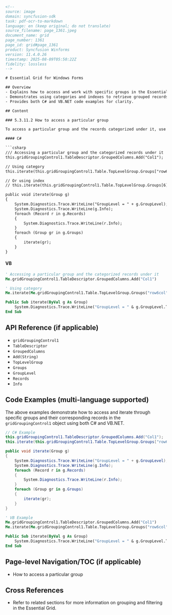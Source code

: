 ```html
<!--
source: image
domain: syncfusion-sdk
task: pdf-ocr-to-markdown
language: en (keep original; do not translate)
source_filename: page_1361.jpeg
document_name: grid
page_number: 1361
page_id: grid#page_1361
product: Syncfusion Winforms
version: 11.4.0.26
timestamp: 2025-08-09T05:50:22Z
fidelity: lossless
-->

# Essential Grid for Windows Forms

## Overview
- Explains how to access and work with specific groups in the Essential Grid for Windows Forms.
- Demonstrates using categories and indexes to retrieve grouped records.
- Provides both C# and VB.NET code examples for clarity.

## Content

### 5.3.11.2 How to access a particular group

To access a particular group and the records categorized under it, use the following code.

#### C#

```csharp
/// Accessing a particular group and the categorized records under it
this.gridGroupingControl1.TableDescriptor.GroupedColumns.Add("Col1");

// Using category
this.iterate(this.gridGroupingControl1.Table.TopLevelGroup.Groups["row6col"]);

// Or using index
// this.iterate(this.gridGroupingControl1.Table.TopLevelGroup.Groups[6]);

public void iterate(Group g)
{
    System.Diagnostics.Trace.WriteLine("GroupLevel = " + g.GroupLevel);
    System.Diagnostics.Trace.WriteLine(g.Info);
    foreach (Record r in g.Records)
    {
        System.Diagnostics.Trace.WriteLine(r.Info);
    }
    foreach (Group gr in g.Groups)
    {
        iterate(gr);
    }
}
```

#### VB

```vb
' Accessing a particular group and the categorized records under it
Me.gridGroupingControl1.TableDescriptor.GroupedColumns.Add("Col1")

' Using category
Me.iterate(Me.gridGroupingControl1.Table.TopLevelGroup.Groups("row6col"))

Public Sub iterate(ByVal g As Group)
    System.Diagnostics.Trace.WriteLine("GroupLevel = " & g.GroupLevel.ToString())
End Sub
```

## API Reference (if applicable)
- `gridGroupingControl1`
- `TableDescriptor`
- `GroupedColumns`
- `Add(String)`
- `TopLevelGroup`
- `Groups`
- `GroupLevel`
- `Records`
- `Info`

## Code Examples (multi-language supported)

The above examples demonstrate how to access and iterate through specific groups and their corresponding records in the `gridGroupingControl1` object using both C# and VB.NET.

```csharp
// C# Example
this.gridGroupingControl1.TableDescriptor.GroupedColumns.Add("Col1");
this.iterate(this.gridGroupingControl1.Table.TopLevelGroup.Groups["row6col"]);

public void iterate(Group g)
{
    System.Diagnostics.Trace.WriteLine("GroupLevel = " + g.GroupLevel);
    System.Diagnostics.Trace.WriteLine(g.Info);
    foreach (Record r in g.Records)
    {
        System.Diagnostics.Trace.WriteLine(r.Info);
    }
    foreach (Group gr in g.Groups)
    {
        iterate(gr);
    }
}
```

```vb
' VB Example
Me.gridGroupingControl1.TableDescriptor.GroupedColumns.Add("Col1")
Me.iterate(Me.gridGroupingControl1.Table.TopLevelGroup.Groups("row6col"))

Public Sub iterate(ByVal g As Group)
    System.Diagnostics.Trace.WriteLine("GroupLevel = " & g.GroupLevel.ToString())
End Sub
```

## Page-level Navigation/TOC (if applicable)
- How to access a particular group

## Cross References
- Refer to related sections for more information on grouping and filtering in the Essential Grid.

<!-- tags: [Syncfusion, WinForms, Grid, Grouping] keywords: [group, records, access, iterate, C#, VB, .NET, Grid, GroupLevel, Records, Info] -->
```